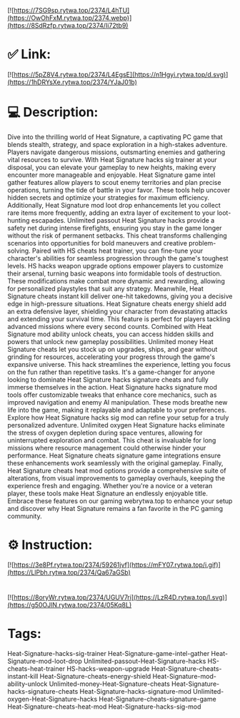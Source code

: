 [![https://7SG9sp.rytwa.top/2374/L4hTU](https://OwOhFxM.rytwa.top/2374.webp)](https://8SdRzfp.rytwa.top/2374/Ii72tb9)
# ✅ Link:
[![https://5pZ8V4.rytwa.top/2374/L4EgsE](https://n1Hgyi.rytwa.top/d.svg)](https://1hDRYsXe.rytwa.top/2374/YJaJ01b)
# 💻 Description:
Dive into the thrilling world of Heat Signature, a captivating PC game that blends stealth, strategy, and space exploration in a high-stakes adventure. Players navigate dangerous missions, outsmarting enemies and gathering vital resources to survive. With Heat Signature hacks sig trainer at your disposal, you can elevate your gameplay to new heights, making every encounter more manageable and enjoyable.
Heat Signature game intel gather features allow players to scout enemy territories and plan precise operations, turning the tide of battle in your favor. These tools help uncover hidden secrets and optimize your strategies for maximum efficiency. Additionally, Heat Signature mod loot drop enhancements let you collect rare items more frequently, adding an extra layer of excitement to your loot-hunting escapades.
Unlimited passout Heat Signature hacks provide a safety net during intense firefights, ensuring you stay in the game longer without the risk of permanent setbacks. This cheat transforms challenging scenarios into opportunities for bold maneuvers and creative problem-solving. Paired with HS cheats heat trainer, you can fine-tune your character's abilities for seamless progression through the game's toughest levels.
HS hacks weapon upgrade options empower players to customize their arsenal, turning basic weapons into formidable tools of destruction. These modifications make combat more dynamic and rewarding, allowing for personalized playstyles that suit any strategy. Meanwhile, Heat Signature cheats instant kill deliver one-hit takedowns, giving you a decisive edge in high-pressure situations.
Heat Signature cheats energy shield add an extra defensive layer, shielding your character from devastating attacks and extending your survival time. This feature is perfect for players tackling advanced missions where every second counts. Combined with Heat Signature mod ability unlock cheats, you can access hidden skills and powers that unlock new gameplay possibilities.
Unlimited money Heat Signature cheats let you stock up on upgrades, ships, and gear without grinding for resources, accelerating your progress through the game's expansive universe. This hack streamlines the experience, letting you focus on the fun rather than repetitive tasks. It's a game-changer for anyone looking to dominate Heat Signature hacks signature cheats and fully immerse themselves in the action.
Heat Signature hacks signature mod tools offer customizable tweaks that enhance core mechanics, such as improved navigation and enemy AI manipulation. These mods breathe new life into the game, making it replayable and adaptable to your preferences. Explore how Heat Signature hacks sig mod can refine your setup for a truly personalized adventure.
Unlimited oxygen Heat Signature hacks eliminate the stress of oxygen depletion during space ventures, allowing for uninterrupted exploration and combat. This cheat is invaluable for long missions where resource management could otherwise hinder your performance. Heat Signature cheats signature game integrations ensure these enhancements work seamlessly with the original gameplay.
Finally, Heat Signature cheats heat mod options provide a comprehensive suite of alterations, from visual improvements to gameplay overhauls, keeping the experience fresh and engaging. Whether you're a novice or a veteran player, these tools make Heat Signature an endlessly enjoyable title. Embrace these features on our gaming webrytwa.top to enhance your setup and discover why Heat Signature remains a fan favorite in the PC gaming community.

# ⚙️ Instruction:
[![https://3e8Pf.rytwa.top/2374/59261jvf](https://mFY07.rytwa.top/i.gif)](https://LlPbh.rytwa.top/2374/Qa67aGSb)
#
[![https://8oryWr.rytwa.top/2374/UGUV7ri](https://LzR4D.rytwa.top/l.svg)](https://g50OJlN.rytwa.top/2374/05Kq8L)
# Tags:
Heat-Signature-hacks-sig-trainer Heat-Signature-game-intel-gather Heat-Signature-mod-loot-drop Unlimited-passout-Heat-Signature-hacks HS-cheats-heat-trainer HS-hacks-weapon-upgrade Heat-Signature-cheats-instant-kill Heat-Signature-cheats-energy-shield Heat-Signature-mod-ability-unlock Unlimited-money-Heat-Signature-cheats Heat-Signature-hacks-signature-cheats Heat-Signature-hacks-signature-mod Unlimited-oxygen-Heat-Signature-hacks Heat-Signature-cheats-signature-game Heat-Signature-cheats-heat-mod Heat-Signature-hacks-sig-mod





